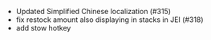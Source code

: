 - Updated Simplified Chinese localization (#315)
- fix restock amount also displaying in stacks in JEI (#318)
- add stow hotkey
